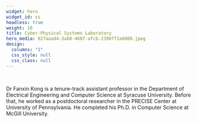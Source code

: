 ```yaml
---
widget: hero
widget_id: ss
headless: true
weight: 10
title: Cyber-Physical Systems Laboratory
hero_media: 627aaad4-3ab0-4607-afcb-2390ff1a6008.jpeg
design:
  columns: "1"
  css_style: null
  css_class: null
---
```

<br>

<!--StartFragment-->

Dr Fanxin Kong is a tenure-track assistant professor in the Department of Electrical Engineering and Computer Science at Syracuse University. Before that, he worked as a postdoctoral researcher in the PRECISE Center at University of Pennsylvania. He completed his Ph.D. in Computer Science at McGill University.

<!--EndFragment-->
